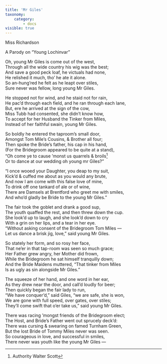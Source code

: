 ```yaml
---
title: 'Mr Giles'
taxonomy:
    category:
        - docs
visible: true
---
```


<div class="author">Miss Richardson</div>

<span class="pencil">A Parody on “Young Lochinvar”</span>

Oh, young Mr Giles is come out of the west,  
Through all the wide country his wig was the best;  
And save a good peck loaf, he victuals had none,  
He relished it much, tho’ he ate it alone.  
So an-hung’red he felt as he leapt over stiles,  
Sure never was fellow, long young Mr Giles.  
  
He stopped not for wind, and he staid not for rain,  
He pac’d through each field, and he ran through each lane,  
But, ere he arrived at the sign of the cow,  
Miss Tubb had consented, she didn’t know how,  
To accept for her Husband the Tinker from Miles,  
Instead of her faithful swain, young Mr Giles.  
  
So boldly he entered the taproom’s small door,  
Amongst Tom Mile’s Cousins, & Brother all four;  
Then spoke the Bride’s father, his cap in his hand,  
(For the Bridegroom appeared to be quite at a stand),  
“Oh come ye to cause ’monst us quarrels & broils[^1]  
Or to dance at our wedding oh young mr Giles?”  
  
“I once wooed your Daughter, you deap to my suit,  
Kick’d & cuffed me about as you would any brute,  
And now I am come with this false love of mine,  
To drink off one tankard of ale or of wine,  
There are Damsels at Brentford who greet me with smiles,  
And who’d gladly be Bride to the young Mr Giles.”  
  
The fair took the goblet and drank a good sup,  
The youth quaffed the rest, and then threw down the cup.  
She look’d up to laugh, and she look’d down to cry  
With a grin on her lips, and a tear in her eye.  
“Without asking consent of the Bridegroom Tom Miles —  
Let us dance a brisk jig, love,” said young Mr Giles.  
  
So stately her form, and so rosy her face,  
That ne’er in that tap-room was seen so much grace;  
Her Father grew angry, her Mother did frown,  
While the Bridegroom he sat himself tranquilly down;  
And the Bride Maidens muttered, “That tinker from Miles  
Is as ugly as sin alongside Mr Giles.”  
  
The squeeze of her hand, and one word in her ear,  
As they drew near the door, and call’d loudly for beer;  
Then quickly began the fair lady to run,  
“We have conquer’d,” said Giles, “we are safe, she is won,  
We are gone with full speed, over gates, over stiles;  
They’ll come swift that o’er take us,” said young Mr Giles.  
  
There was racing ’mongst friends of the Bridegroom elect;  
The Host, and Bride’s Father went out sprucely deck’d:  
There was cursing & swearing on famed Turnham Green,  
But the lost Bride of Tommy Miles never was seen.  
So courageous in love, and successful in smiles,  
There never was youth like the young Mr Giles —

[^1]: Authority Walter Scott 